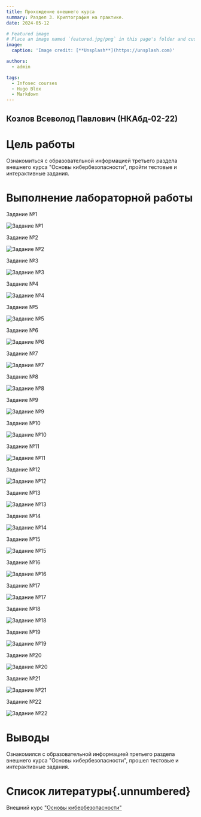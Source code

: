 ```yaml
---
title: Прохождение внешнего курса
summary: Раздел 3. Криптография на практике.
date: 2024-05-12

# Featured image
# Place an image named `featured.jpg/png` in this page's folder and customize its options here.
image:
  caption: 'Image credit: [**Unsplash**](https://unsplash.com)'

authors:
  - admin

tags:
  - Infosec courses
  - Hugo Blox
  - Markdown
---
```


## Козлов Всеволод Павлович (НКАбд-02-22) 

# Цель работы

Ознакомиться с образовательной информацией третьего раздела внешнего курса "Основы кибербезопасности", пройти тестовые и интерактивные задания.

# Выполнение лабораторной работы

Задание №1 

![Задание №1](1.png)

Задание №2 

![Задание №2](2.png)

Задание №3 

![Задание №3](3.png)

Задание №4 

![Задание №4](4.png)

Задание №5 

![Задание №5](5.png)

Задание №6 

![Задание №6](6.png)

Задание №7 

![Задание №7](7.png)

Задание №8

![Задание №8](8.png)

Задание №9 

![Задание №9](9.png)

Задание №10 

![Задание №10](10.png)

Задание №11 

![Задание №11](11.png)

Задание №12 

![Задание №12](12.png)

Задание №13 

![Задание №13](13.png)

Задание №14 

![Задание №14](14.png)

Задание №15 

![Задание №15](15.png)

Задание №16 

![Задание №16](16.png)

Задание №17 

![Задание №17](17.png)

Задание №18 

![Задание №18](18.png)

Задание №19 

![Задание №19](19.png)

Задание №20 

![Задание №20](20.png)

Задание №21 

![Задание №21](21.png)

Задание №22 

![Задание №22](22.png)

# Выводы

Ознакомился с образовательной информацией третьего раздела внешнего курса "Основы кибербезопасности", прошел тестовые и интерактивные задания.

# Список литературы{.unnumbered}

Внешний курс ["Основы кибербезопасности"](https://stepik.org/course/111512)
